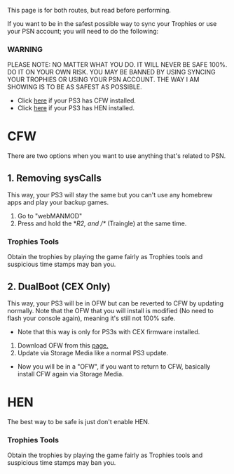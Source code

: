 This page is for both routes, but read before performing.

If you want to be in the safest possible way to sync your Trophies or use your PSN account; you will need to do the following:

### WARNING

PLEASE NOTE: NO MATTER WHAT YOU DO. IT WILL NEVER BE SAFE 100%. DO IT ON YOUR OWN RISK. YOU MAY BE BANNED BY USING SYNCING YOUR TROPHIES OR USING YOUR PSN ACCOUNT. THE WAY I AM SHOWING IS TO BE AS SAFEST AS POSSIBLE.

- Click [here](#cfw) if your PS3 has CFW installed.
- Click [here](#hen) if your PS3 has HEN installed.

# CFW

There are two options when you want to use anything that's related to PSN.

## 1. Removing sysCalls

This way, your PS3 will stay the same but you can't use any homebrew apps and play your backup games.
1. Go to "webMANMOD"
2. Press and hold the **R2, and /\** (Traingle) at the same time.

### Trophies Tools

Obtain the trophies by playing the game fairly as Trophies tools and suspicious time stamps may ban you.

## 2. DualBoot (CEX Only)

This way, your PS3 will be in OFW but can be reverted to CFW by updating normally. Note that the OFW that you will install is modified (No need to flash your console again), meaning it's still not 100% safe.

- Note that this way is only for PS3s with CEX firmware installed.
1. Download OFW from this [page.](https://www.psx-place.com/threads/littlebalups-4-91-dual-boot-firmwares.39799/)
2. Update via Storage Media like a normal PS3 update.
- Now you will be in a "OFW", if you want to return to CFW, basically install CFW again via Storage Media.


# HEN

The best way to be safe is just don't enable HEN.

### Trophies Tools

Obtain the trophies by playing the game fairly as Trophies tools and suspicious time stamps may ban you.